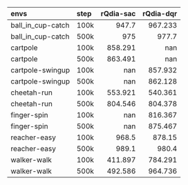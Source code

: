 | envs              | step   |   rQdia-sac |   rQdia-dqr |
|:------------------|:-------|------------:|------------:|
| ball_in_cup-catch | 100k   |     947.7   |     967.233 |
| ball_in_cup-catch | 500k   |     975     |     977.7   |
| cartpole          | 100k   |     858.291 |     nan     |
| cartpole          | 500k   |     863.491 |     nan     |
| cartpole-swingup  | 100k   |     nan     |     857.932 |
| cartpole-swingup  | 500k   |     nan     |     862.128 |
| cheetah-run       | 100k   |     553.921 |     540.361 |
| cheetah-run       | 500k   |     804.546 |     804.378 |
| finger-spin       | 100k   |     nan     |     816.367 |
| finger-spin       | 500k   |     nan     |     875.467 |
| reacher-easy      | 100k   |     968.5   |     878.15  |
| reacher-easy      | 500k   |     989.1   |     980.4   |
| walker-walk       | 100k   |     411.897 |     784.291 |
| walker-walk       | 500k   |     492.586 |     964.736 |